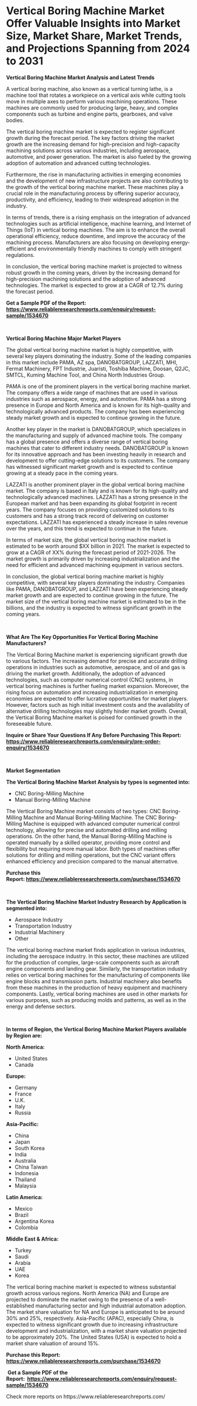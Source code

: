 <p><h1>Vertical Boring Machine Market Offer Valuable Insights into Market Size, Market Share, Market Trends, and Projections Spanning from 2024 to 2031</h1></p><p><strong>Vertical Boring Machine Market Analysis and Latest Trends</strong></p>
<p><p>A vertical boring machine, also known as a vertical turning lathe, is a machine tool that rotates a workpiece on a vertical axis while cutting tools move in multiple axes to perform various machining operations. These machines are commonly used for producing large, heavy, and complex components such as turbine and engine parts, gearboxes, and valve bodies.</p><p>The vertical boring machine market is expected to register significant growth during the forecast period. The key factors driving the market growth are the increasing demand for high-precision and high-capacity machining solutions across various industries, including aerospace, automotive, and power generation. The market is also fueled by the growing adoption of automation and advanced cutting technologies.</p><p>Furthermore, the rise in manufacturing activities in emerging economies and the development of new infrastructure projects are also contributing to the growth of the vertical boring machine market. These machines play a crucial role in the manufacturing process by offering superior accuracy, productivity, and efficiency, leading to their widespread adoption in the industry.</p><p>In terms of trends, there is a rising emphasis on the integration of advanced technologies such as artificial intelligence, machine learning, and Internet of Things (IoT) in vertical boring machines. The aim is to enhance the overall operational efficiency, reduce downtime, and improve the accuracy of the machining process. Manufacturers are also focusing on developing energy-efficient and environmentally friendly machines to comply with stringent regulations.</p><p>In conclusion, the vertical boring machine market is projected to witness robust growth in the coming years, driven by the increasing demand for high-precision machining solutions and the adoption of advanced technologies. The market is expected to grow at a CAGR of 12.7% during the forecast period.</p></p>
<p><strong>Get a Sample PDF of the Report:&nbsp; <a href="https://www.reliableresearchreports.com/enquiry/request-sample/1534670">https://www.reliableresearchreports.com/enquiry/request-sample/1534670</a></strong></p>
<p>&nbsp;</p>
<p><strong>Vertical Boring Machine Major Market Players</strong></p>
<p><p>The global vertical boring machine market is highly competitive, with several key players dominating the industry. Some of the leading companies in this market include PAMA, AZ spa, DANOBATGROUP, LAZZATI, MHI, Fermat Machinery, FPT Industrie, Juaristi, Toshiba Machine, Doosan, Q2JC, SMTCL, Kuming Machine Tool, and China North Industries Group.</p><p>PAMA is one of the prominent players in the vertical boring machine market. The company offers a wide range of machines that are used in various industries such as aerospace, energy, and automotive. PAMA has a strong presence in Europe and North America and is known for its high-quality and technologically advanced products. The company has been experiencing steady market growth and is expected to continue growing in the future. </p><p>Another key player in the market is DANOBATGROUP, which specializes in the manufacturing and supply of advanced machine tools. The company has a global presence and offers a diverse range of vertical boring machines that cater to different industry needs. DANOBATGROUP is known for its innovative approach and has been investing heavily in research and development to offer cutting-edge solutions to its customers. The company has witnessed significant market growth and is expected to continue growing at a steady pace in the coming years.</p><p>LAZZATI is another prominent player in the global vertical boring machine market. The company is based in Italy and is known for its high-quality and technologically advanced machines. LAZZATI has a strong presence in the European market and has been expanding its global footprint in recent years. The company focuses on providing customized solutions to its customers and has a strong track record of delivering on customer expectations. LAZZATI has experienced a steady increase in sales revenue over the years, and this trend is expected to continue in the future.</p><p>In terms of market size, the global vertical boring machine market is estimated to be worth around $XX billion in 2021. The market is expected to grow at a CAGR of XX% during the forecast period of 2021-2026. The market growth is primarily driven by increasing industrialization and the need for efficient and advanced machining equipment in various sectors.</p><p>In conclusion, the global vertical boring machine market is highly competitive, with several key players dominating the industry. Companies like PAMA, DANOBATGROUP, and LAZZATI have been experiencing steady market growth and are expected to continue growing in the future. The market size of the vertical boring machine market is estimated to be in the billions, and the industry is expected to witness significant growth in the coming years.</p></p>
<p>&nbsp;</p>
<p><strong>What Are The Key Opportunities For Vertical Boring Machine Manufacturers?</strong></p>
<p><p>The Vertical Boring Machine market is experiencing significant growth due to various factors. The increasing demand for precise and accurate drilling operations in industries such as automotive, aerospace, and oil and gas is driving the market growth. Additionally, the adoption of advanced technologies, such as computer numerical control (CNC) systems, in vertical boring machines is further fueling market expansion. Moreover, the rising focus on automation and increasing industrialization in emerging economies are expected to offer lucrative opportunities for market players. However, factors such as high initial investment costs and the availability of alternative drilling technologies may slightly hinder market growth. Overall, the Vertical Boring Machine market is poised for continued growth in the foreseeable future.</p></p>
<p><strong>Inquire or Share Your Questions If Any Before Purchasing This Report: <a href="https://www.reliableresearchreports.com/enquiry/pre-order-enquiry/1534670">https://www.reliableresearchreports.com/enquiry/pre-order-enquiry/1534670</a></strong></p>
<p>&nbsp;</p>
<p><strong>Market Segmentation</strong></p>
<p><strong>The Vertical Boring Machine Market Analysis by types is segmented into:</strong></p>
<p><ul><li>CNC Boring-Milling Machine</li><li>Manual Boring-Milling Machine</li></ul></p>
<p><p>The Vertical Boring Machine market consists of two types: CNC Boring-Milling Machine and Manual Boring-Milling Machine. The CNC Boring-Milling Machine is equipped with advanced computer numerical control technology, allowing for precise and automated drilling and milling operations. On the other hand, the Manual Boring-Milling Machine is operated manually by a skilled operator, providing more control and flexibility but requiring more manual labor. Both types of machines offer solutions for drilling and milling operations, but the CNC variant offers enhanced efficiency and precision compared to the manual alternative.</p></p>
<p><strong>Purchase this Report:&nbsp;<a href="https://www.reliableresearchreports.com/purchase/1534670">https://www.reliableresearchreports.com/purchase/1534670</a></strong></p>
<p>&nbsp;</p>
<p><strong>The Vertical Boring Machine Market Industry Research by Application is segmented into:</strong></p>
<p><ul><li>Aerospace Industry</li><li>Transportation Industry</li><li>Industrial Machinery</li><li>Other</li></ul></p>
<p><p>The vertical boring machine market finds application in various industries, including the aerospace industry. In this sector, these machines are utilized for the production of complex, large-scale components such as aircraft engine components and landing gear. Similarly, the transportation industry relies on vertical boring machines for the manufacturing of components like engine blocks and transmission parts. Industrial machinery also benefits from these machines in the production of heavy equipment and machinery components. Lastly, vertical boring machines are used in other markets for various purposes, such as producing molds and patterns, as well as in the energy and defense sectors.</p></p>
<p>&nbsp;</p>
<p><strong>In terms of Region, the Vertical Boring Machine Market Players available by Region are:</strong></p>
<p>
    <p> <strong> North America: </strong>
        <ul>
            <li>United States</li>
            <li>Canada</li>
        </ul>
        </p> 
    <p> <strong> Europe: </strong>
        <ul>
            <li>Germany</li>
            <li>France</li>
            <li>U.K.</li>
            <li>Italy</li>
            <li>Russia</li>
        </ul>
        </p> 
    <p> <strong> Asia-Pacific: </strong>
        <ul>
            <li>China</li>
            <li>Japan</li>
            <li>South Korea</li>
            <li>India</li>
            <li>Australia</li>
            <li>China Taiwan</li>
            <li>Indonesia</li>
            <li>Thailand</li>
            <li>Malaysia</li>
        </ul>
        </p> 
    <p> <strong> Latin America: </strong>
        <ul>
            <li>Mexico</li>
            <li>Brazil</li>
            <li>Argentina Korea</li>
            <li>Colombia</li>
        </ul>
        </p> 
    <p> <strong> Middle East & Africa: </strong>
        <ul>
            <li>Turkey</li>
            <li>Saudi</li>
            <li>Arabia</li>
            <li>UAE</li>
            <li>Korea</li>
        </ul>
    </p>
    </p>
<p><p>The vertical boring machine market is expected to witness substantial growth across various regions. North America (NA) and Europe are projected to dominate the market owing to the presence of a well-established manufacturing sector and high industrial automation adoption. The market share valuation for NA and Europe is anticipated to be around 30% and 25%, respectively. Asia-Pacific (APAC), especially China, is expected to witness significant growth due to increasing infrastructure development and industrialization, with a market share valuation projected to be approximately 20%. The United States (USA) is expected to hold a market share valuation of around 15%.</p></p>
<p><strong>Purchase this Report: <a href="https://www.reliableresearchreports.com/purchase/1534670">https://www.reliableresearchreports.com/purchase/1534670</a></strong></p>
<p>&nbsp;<strong>Get a Sample PDF of the Report:&nbsp;&nbsp;<a href="https://www.reliableresearchreports.com/enquiry/request-sample/1534670">https://www.reliableresearchreports.com/enquiry/request-sample/1534670</a></strong></p>
<p><strong></strong></p>
<p>Check more reports on https://www.reliableresearchreports.com/</p>